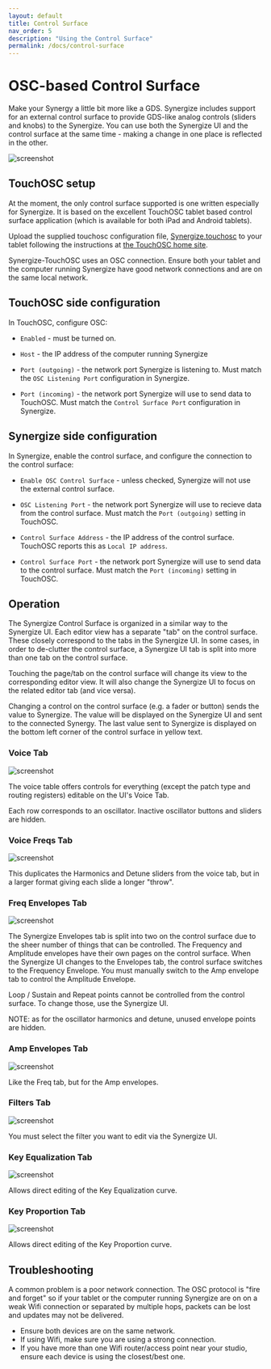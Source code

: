 ```yaml
---
layout: default
title: Control Surface
nav_order: 5
description: "Using the Control Surface"
permalink: /docs/control-surface
---
```

# OSC-based Control Surface

Make your Synergy a little bit more like a GDS. Synergize includes support for an external control surface to provide GDS-like analog controls (sliders and knobs) to the Synergize. You can use both the Synergize UI and the control surface at the same time - making a change in one place is reflected in the other. 

![screenshot](/synergize/docs/screenshots/cs-animated.gif)

## TouchOSC setup

At the moment, the only control surface supported is one written especially for Synergize.  It is based on the excellent TouchOSC tablet based control surface application (which is available for both iPad and Android tablets).

Upload the supplied touchosc configuration file, [Synergize.touchosc](https://github.com/chinenual/synergize/raw/master/osc/touchosc/Synergize.touchosc)
to your tablet following the instructions at [the TouchOSC home site](https://hexler.net/docs/touchosc).

Synergize-TouchOSC uses an OSC connection.  Ensure both your tablet
and the computer running Synergize have good network connections and
are on the same local network. 

## TouchOSC side configuration

In TouchOSC, configure OSC:

* `Enabled` - must be turned on.

* `Host` - the IP address of the computer running Synergize

* `Port (outgoing)` - the network port Synergize is listening to.
  Must match the `OSC Listening Port` configuration in Synergize.

* `Port (incoming)` - the network port Synergize will use to send data
  to TouchOSC.
  Must match the `Control Surface Port` configuration in Synergize.

## Synergize side configuration

In Synergize, enable the control surface, and configure the
connection to the control surface:

* `Enable OSC Control Surface` - unless checked, Synergize will not
use the external control surface.

* `OSC Listening Port` - the network port Synergize will use to
recieve data from the control surface.  Must match the `Port
(outgoing)` setting in TouchOSC.

* `Control Surface Address` - the IP address of the control surface.
TouchOSC reports this as `Local IP address`.

* `Control Surface Port` - the network port Synergize will use to
send data to the control surface.  Must match the `Port
(incoming)` setting in TouchOSC.


## Operation

The Synergize Control Surface is organized in a similar way to the Synergize UI. Each editor view has a separate "tab" on the control surface.  These closely correspond to the tabs in the Synergize UI. In some cases, in order to de-clutter the control surface, a Synergize UI tab is split into more than one tab on the control surface.

Touching the page/tab on the control surface will change its view to
the corresponding editor view. It will also change the Synergize UI to
focus on the related editor tab (and vice versa).

Changing a control on the control surface (e.g. a fader or button)
sends the value to Synergize.  The value will be displayed on the
Synergize UI and sent to the connected Synergy.  The last value sent
to Synergize is displayed on the bottom left corner of the control
surface in yellow text.

### Voice Tab

![screenshot](/synergize/docs/screenshots/cs-voice-tab.png)

The voice table offers controls for everything (except the patch type
and 
routing registers) editable on the UI's Voice Tab.

Each row corresponds to an oscillator.  Inactive oscillator buttons and sliders are hidden.

### Voice Freqs Tab

![screenshot](/synergize/docs/screenshots/cs-voice-freqs-tab.png)

This duplicates the Harmonics and Detune sliders from the voice tab, but in a larger format giving each slide a longer "throw".

### Freq Envelopes Tab

![screenshot](/synergize/docs/screenshots/cs-freq-envs-tab.png)

The Synergize Envelopes tab is split into two on the control surface
due to the sheer number of things that can be controlled.  The
Frequency and Amplitude envelopes have their own pages on the control
surface.  When the Synergize UI changes to the Envelopes tab, the
control surface switches to the Frequency Envelope. You must manually
switch to the Amp envelope tab to control the Amplitude Envelope.

Loop / Sustain and Repeat points cannot be controlled from the control
surface. To change those, use the Synergize UI.

NOTE: as for the oscillator harmonics and detune, unused envelope
points are hidden.

### Amp Envelopes Tab

![screenshot](/synergize/docs/screenshots/cs-amp-envs-tab.png)

Like the Freq tab, but for the Amp envelopes.

### Filters Tab

![screenshot](/synergize/docs/screenshots/cs-filters-tab.png)

You must select the filter you want to edit via the Synergize UI.

### Key Equalization Tab

![screenshot](/synergize/docs/screenshots/cs-keyeq-tab.png)

Allows direct editing of the Key Equalization curve.

### Key Proportion Tab

![screenshot](/synergize/docs/screenshots/cs-keyprop-tab.png)

Allows direct editing of the Key Proportion curve.

## Troubleshooting

A common problem is a poor network connection.  The OSC protocol is
"fire and forget" so if your tablet or the computer running Synergize
are on on a weak Wifi connection or separated by multiple hops,
packets can be lost and updates may not be delivered.
* Ensure both devices are on the same network.
* If using Wifi, make sure you are using a strong connection.
* If you have more than one Wifi router/access point near your studio,
  ensure each device is using the closest/best one. 
